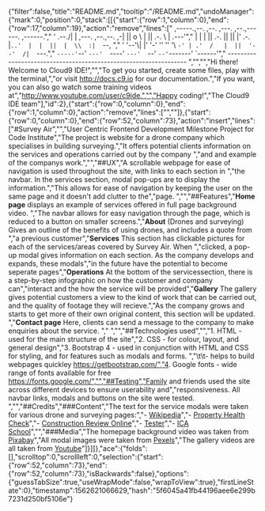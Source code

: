 {"filter":false,"title":"README.md","tooltip":"/README.md","undoManager":{"mark":0,"position":0,"stack":[[{"start":{"row":1,"column":0},"end":{"row":17,"column":19},"action":"remove","lines":["     ,-----.,--.                  ,--. ,---.   ,--.,------.  ,------.","    '  .--./|  | ,---. ,--.,--. ,-|  || o   \\  |  ||  .-.  \\ |  .---'","    |  |    |  || .-. ||  ||  |' .-. |`..'  |  |  ||  |  \\  :|  `--, ","    '  '--'\\|  |' '-' ''  ''  '\\ `-' | .'  /   |  ||  '--'  /|  `---.","     `-----'`--' `---'  `----'  `---'  `--'    `--'`-------' `------'","    ----------------------------------------------------------------- ","","","Hi there! Welcome to Cloud9 IDE!","","To get you started, create some files, play with the terminal,","or visit http://docs.c9.io for our documentation.","If you want, you can also go watch some training videos at","http://www.youtube.com/user/c9ide.","","Happy coding!","The Cloud9 IDE team"],"id":2},{"start":{"row":0,"column":0},"end":{"row":1,"column":0},"action":"remove","lines":["",""]},{"start":{"row":0,"column":0},"end":{"row":52,"column":73},"action":"insert","lines":["#Survey Air","","User Centric Frontend Development Milestone Project for Code Institute","The project is  website for a drone company which specialises in building surveying.","It offers potential clients information on the services and operations carried out by the company ","and and example of the companys work.","","##UX","A scrollable webpage for ease of navigation is used throughout the site, with links to each section in ","the navbar. In the services section, modal pop-ups are to display the information.","This allows for ease of navigation by keeping the user on the same page and it doesn't add clutter to the","page. ","","##Features","**Home page** displays an example of services offered in full page background video. ","The navbar allows for easy navigation through the page, which is reduced to a button on smaller screens.","**About** (Drones and surveying)  Gives an outline of the benefits of using drones, and includes a quote from ","a previous customer","**Services** This section has clickable pictures for each of the services/areas covered by Survey Air. When ","clicked, a pop-up modal gives information on each section. As the company develops and expands, these modals","in the future have the potential to become seperate pages","**Operations** At the bottom of the servicessection, there is a step-by-step infographic on how the customer and company can","interact and the how the service will be provided","**Gallery** The gallery gives potential customers a view to the kind of work that can be carried out, and the quality of footage they will recieve.","As the company grows and starts to get more of their own original content, this section will be updated. ","**Contact page** Here, clients can send a message to the company to make enquiries about the service. "," ","","##Technologies used","","1. HTML - used for the main structure of the site","2. CSS - for colour, layout, and general design","3. Bootstrap 4 - used in conjunction with HTML and CSS for styling, and for features such as modals and forms. ","\t\t- helps to build webpages quickley https://getbootstrap.com/","4. Google fonts - wide range of fonts available for free https://fonts.google.com/","","##Testing","Family and friends used the site across different devices to ensure userability and","responsiveness. All navbar links, modals and buttons on the site were tested. ","","##Credits","###Content","The text for the service modals were taken for various drone and surveying pages:","- [Wikipedia](https://en.wikipedia.org/wiki/Surveying)","- [Property Health Check](https://www.propertyhealthcheck.ie/faqs-about-commercial-property-surveys/)","- [Construction Review Online](https://constructionreviewonline.com/2018/03/drones-in-construction/)","- [Tester](https://www.tester.co.uk/blog/drones-for-industry/drones-for-facilities-management/)","- [ICA School](https://icaschool.com/2017/08/14/whats-required-for-drone-assisted-home-inspections/)","","###Media","The homepage background video was taken from [Pixabay](https://pixabay.com/videos/drone-camera-quadrocopter-23848/)","All modal images were taken from [Pexels](https://www.pexels.com/)","The gallery videos are all taken from [Youtube](https://www.youtube.com/)"]}]]},"ace":{"folds":[],"scrolltop":0,"scrollleft":0,"selection":{"start":{"row":52,"column":73},"end":{"row":52,"column":73},"isBackwards":false},"options":{"guessTabSize":true,"useWrapMode":false,"wrapToView":true},"firstLineState":0},"timestamp":1562621066629,"hash":"5f6045a41fb44196aee6e299b7231d250bf5106e"}